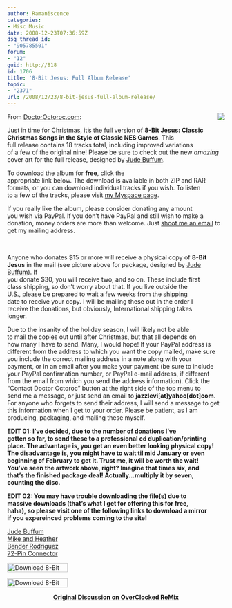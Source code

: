 ```yaml
---
author: Ramaniscence
categories:
- Misc Music
date: 2008-12-23T07:36:59Z
dsq_thread_id:
- "905785501"
forum:
- "12"
guid: http://818
id: 1706
title: '8-Bit Jesus: Full Album Release'
topic:
- "2371"
url: /2008/12/23/8-bit-jesus-full-album-release/
---
```


<img src="images/newsMisc/8bitjc.png" align="right" border="0" />
  
From <a href="http://www.doctoroctoroc.com/video-games/8-bit-jesus-full-album-release/" target="_blank">DoctorOctoroc.com</a>:

<div class="quoted-text">
  Just in time for Christmas, it’s the full version of <strong>8-Bit Jesus: Classic Christmas Songs in the Style of Classic NES Games</strong>. This<br /> full release contains 18 tracks total, including improved variations<br /> of a few of the original nine! Please be sure to check out the new <em>amazing</em> cover art for the full release, designed by <a title="Jude Buffum" href="http://www.judebuffum.com/home.html" target="_blank">Jude Buffum</a>.
</div>

<div class="quoted-text">
  <p>
    To download the album for <strong>free</strong>, click the<br /> appropriate link below. The download is available in both ZIP and RAR<br /> formats, or you can download individual tracks if you wish. To listen<br /> to a few of the tracks, please visit <a title="Doctor Octoroc's Myspace" href="http://www.myspace.com/octoroc" target="_blank">my Myspace page</a>.
  </p>
  
  <p>
    If you really like the album, please consider donating any amount<br /> you wish via PayPal. If you don’t have PayPal and still wish to make a<br /> donation, money orders are more than welcome. Just <a title="eMail Doctor Octoroc at Yahoo" href="mailto:jazzlevi@yahoo.com">shoot me an email</a> to get my mailing address.
  </p>
  
  <p>
    &nbsp;
  </p>
  
  <p>
    Anyone who donates $15 or more will receive a physical copy of <strong>8-Bit Jesus</strong> in the mail (see picture above for package, designed by <a title="Jude Buffum" href="http://www.judebuffum.com/" target="_blank">Jude Buffum</a>). If<br /> you donate $30, you will receive two, and so on. These include first<br /> class shipping, so don’t worry about that. If you live outside the<br /> U.S., please be prepared to wait a few weeks from the shipping<br /> date to receive your copy. I will be mailing these out in the order I<br /> receive the donations, but obviously, International shipping takes<br /> longer.
  </p>
  
  <p>
    Due to the insanity of the holiday season, I will likely not be able<br /> to mail the copies out until after Christmas, but that all depends on<br /> how many I have to send. Many, I would hope! If your PayPal address is<br /> different from the address to which you want the copy mailed, make sure<br /> you include the correct mailing address in a note along with your<br /> payment, or in an email after you make your payment (be sure to include<br /> your PayPal confirmation number, or PayPal e-mail address, if different<br /> from the email from which you send the address information). Click the<br /> “Contact Doctor Octoroc” button at the right side of the top menu to<br /> send me a message, or just send an email to <strong>jazzlevi[at]yahoo[dot]com</strong>. For anyone who forgets to send their address, I will send a message to get this information when I get to your order. Please be patient, as I am producing, packaging, and mailing these myself.
  </p>
  
  <p>
    <strong>EDIT 01: I’ve decided, due to the number of donations I’ve<br /> gotten so far, to send these to a professional cd duplication/printing<br /> place. The advantage is, you get an even better looking physical copy!<br /> The disadvantage is, you might have to wait til mid January or even<br /> beginning of February to get it. Trust me, it will be worth the wait!<br /> You’ve seen the artwork above, right? Imagine that times six, and<br /> that’s the finished package deal! Actually…multiply it by seven,<br /> counting the disc.</strong>
  </p>
  
  <p>
    <strong>EDIT 02: You may have trouble downloading the file(s) due to<br /> massive downloads (that’s what I get for offering this for free,<br /> haha), so please visit one of the following links to download a mirror<br /> if you expereinced problems coming to the site!</strong>
  </p>
  
  <p>
    <a title="Download 8-Bit Jesus fom Jude Buffum" href="http://judebuffum.wordpress.com/2008/12/20/8-bit-jesus/" target="_blank">Jude Buffum</a><br /> <a title="Download 8-Bit Jesus from Mike and Heather" href="http://www.mikeandheth.com/christmas/76-8-bit-jesus-full.html" target="_blank">Mike and Heather</a><br /> <a title="Download 8-Bit Jesus from Bender Rodriguez" href="http://leftfor.dead.org/8bitjesus/" target="_blank">Bender Rodriguez</a><br /> <a title="Download 8-Bit Jesus from 72-Pin Connector" href="http://seventytwopinconnector.com/2008/12/23/battletunes-special-full-album-8-bit-jesus-by-doctor-octorok/" target="_blank">72-Pin Connector</a>
  </p>
  
  <p>
    <a title="Download 8-Bit Jesus in RAR Format" href="http://www.doctoroctoroc.com/8BitJesus/full_download/8BitJesus.rar" target="_blank"><img class="size-full wp-image-166 aligncenter" title="Download 8-Bit Jesus in RAR Format" src="http://www.doctoroctoroc.com/wp-content/uploads/2008/12/blogbuttondownloadrar.png" alt="Download 8-Bit Jesus in RAR Format" width="140" height="21" border="0" /></a>
  </p>
  
  <p>
    <a title="Download 8-Bit Jesus in ZIP Format" href="http://www.doctoroctoroc.com/8BitJesus/full_download/8BitJesus.zip" target="_blank"><img class="aligncenter size-full wp-image-165" title="Download 8-Bit Jesus in ZIP Format" src="http://www.doctoroctoroc.com/wp-content/uploads/2008/12/blogbuttondownloadzip.png" alt="Download 8-Bit Jesus in ZIP Format" width="140" height="21" border="0" /></a>
  </p>
</div>

<div align="center">
  <strong><a href="http://www.ocremix.org/forums/showthread.php?t=20128">Original Discussion on OverClocked ReMix</a></strong>
</div>